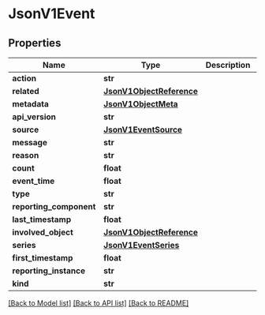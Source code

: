 # JsonV1Event


## Properties
Name | Type | Description | Notes
------------ | ------------- | ------------- | -------------
**action** | **str** |  | [optional] 
**related** | [**JsonV1ObjectReference**](JsonV1ObjectReference.md) |  | [optional] 
**metadata** | [**JsonV1ObjectMeta**](JsonV1ObjectMeta.md) |  | [optional] 
**api_version** | **str** |  | [optional] 
**source** | [**JsonV1EventSource**](JsonV1EventSource.md) |  | [optional] 
**message** | **str** |  | [optional] 
**reason** | **str** |  | [optional] 
**count** | **float** |  | [optional] 
**event_time** | **float** |  | [optional] 
**type** | **str** |  | [optional] 
**reporting_component** | **str** |  | [optional] 
**last_timestamp** | **float** |  | [optional] 
**involved_object** | [**JsonV1ObjectReference**](JsonV1ObjectReference.md) |  | [optional] 
**series** | [**JsonV1EventSeries**](JsonV1EventSeries.md) |  | [optional] 
**first_timestamp** | **float** |  | [optional] 
**reporting_instance** | **str** |  | [optional] 
**kind** | **str** |  | [optional] 

[[Back to Model list]](../README.md#documentation-for-models) [[Back to API list]](../README.md#documentation-for-api-endpoints) [[Back to README]](../README.md)


